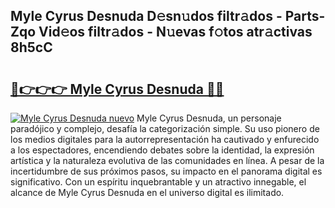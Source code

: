 ## Myle Cyrus Desnuda D𝚎sn𝚞dos filtr𝚊dos - Parts-Zqo Vid𝚎os filtr𝚊dos - N𝚞evas f𝚘tos atr𝚊ctivas 8h5cC

# <h2><a href="http://mb4rjq.tromn.icu/?c=Myle+Cyrus+Desnuda">🔗👉👉👉 Myle Cyrus Desnuda 🔗🔗</a></h2>

[![Myle Cyrus Desnuda nuevo](https://i.imgur.com/pEAQMta.gif)](http://mb4rjq.tromn.icu/?c=Myle+Cyrus+Desnuda)
Myle Cyrus Desnuda, un personaje paradójico y complejo, desafía la categorización simple. Su uso pionero de los medios digitales para la autorrepresentación ha cautivado y enfurecido a los espectadores, encendiendo debates sobre la identidad, la expresión artística y la naturaleza evolutiva de las comunidades en línea. A pesar de la incertidumbre de sus próximos pasos, su impacto en el panorama digital es significativo. Con un espíritu inquebrantable y un atractivo innegable, el alcance de Myle Cyrus Desnuda en el universo digital es ilimitado.
